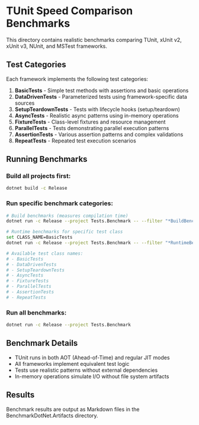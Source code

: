 # TUnit Speed Comparison Benchmarks

This directory contains realistic benchmarks comparing TUnit, xUnit v2, xUnit v3, NUnit, and MSTest frameworks.

## Test Categories

Each framework implements the following test categories:

1. **BasicTests** - Simple test methods with assertions and basic operations
2. **DataDrivenTests** - Parameterized tests using framework-specific data sources
3. **SetupTeardownTests** - Tests with lifecycle hooks (setup/teardown)
4. **AsyncTests** - Realistic async patterns using in-memory operations
5. **FixtureTests** - Class-level fixtures and resource management
6. **ParallelTests** - Tests demonstrating parallel execution patterns
7. **AssertionTests** - Various assertion patterns and complex validations
8. **RepeatTests** - Repeated test execution scenarios

## Running Benchmarks

### Build all projects first:
```bash
dotnet build -c Release
```

### Run specific benchmark categories:
```bash
# Build benchmarks (measures compilation time)
dotnet run -c Release --project Tests.Benchmark -- --filter "*BuildBenchmarks*"

# Runtime benchmarks for specific test class
set CLASS_NAME=BasicTests
dotnet run -c Release --project Tests.Benchmark -- --filter "*RuntimeBenchmarks*"

# Available test class names:
# - BasicTests
# - DataDrivenTests  
# - SetupTeardownTests
# - AsyncTests
# - FixtureTests
# - ParallelTests
# - AssertionTests
# - RepeatTests
```

### Run all benchmarks:
```bash
dotnet run -c Release --project Tests.Benchmark
```

## Benchmark Details

- TUnit runs in both AOT (Ahead-of-Time) and regular JIT modes
- All frameworks implement equivalent test logic
- Tests use realistic patterns without external dependencies
- In-memory operations simulate I/O without file system artifacts

## Results

Benchmark results are output as Markdown files in the BenchmarkDotNet.Artifacts directory.